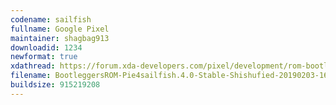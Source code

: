 ```yaml
---
codename: sailfish
fullname: Google Pixel
maintainer: shagbag913
downloadid: 1234
newformat: true
xdathread: https://forum.xda-developers.com/pixel/development/rom-bootleggersrom-3-5-madstinky-t3877760/
filename: BootleggersROM-Pie4sailfish.4.0-Stable-Shishufied-20190203-161627.zip
buildsize: 915219208
---
```

